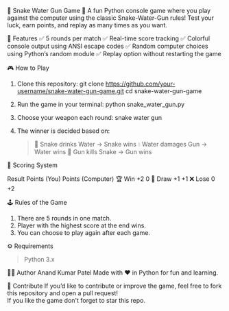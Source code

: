 🐍 Snake Water Gun Game 🎯
    A fun Python console game where you play against the computer using the classic Snake-Water-Gun rules!
    Test your luck, earn points, and replay as many times as you want.

🚀 Features
✅ 5 rounds per match
✅ Real-time score tracking
✅ Colorful console output using ANSI escape codes
✅ Random computer choices using Python’s random module
✅ Replay option without restarting the game

🎮 How to Play

1. Clone this repository:
   git clone https://github.com/your-username/snake-water-gun-game.git
   cd snake-water-gun-game

2. Run the game in your terminal:
   python snake_water_gun.py

3. Choose your weapon each round:
   snake
   water
   gun

4. The winner is decided based on:
   > 🐍 Snake drinks Water → Snake wins
   > 💧 Water damages Gun → Water wins
   > 🔫 Gun kills Snake → Gun wins


🧮 Scoring System

 Result                  	Points (You)	           Points (Computer)
🏆 Win	                      +2	                       0
🤝 Draw                      	+1	                      +1
❌ Lose                      	0                       	+2


🕹️ Rules of the Game
 1. There are 5 rounds in one match.
 2. Player with the highest score at the end wins.
 3. You can choose to play again after each game.

⚙️ Requirements
  > Python 3.x

🧑‍💻 Author
   Anand Kumar Patel
   Made with ❤️ in Python for fun and learning.

🌟 Contribute
   If you’d like to contribute or improve the game, feel free to fork this repository and open a pull request!  
   If you like the game don't forget to star this repo.
